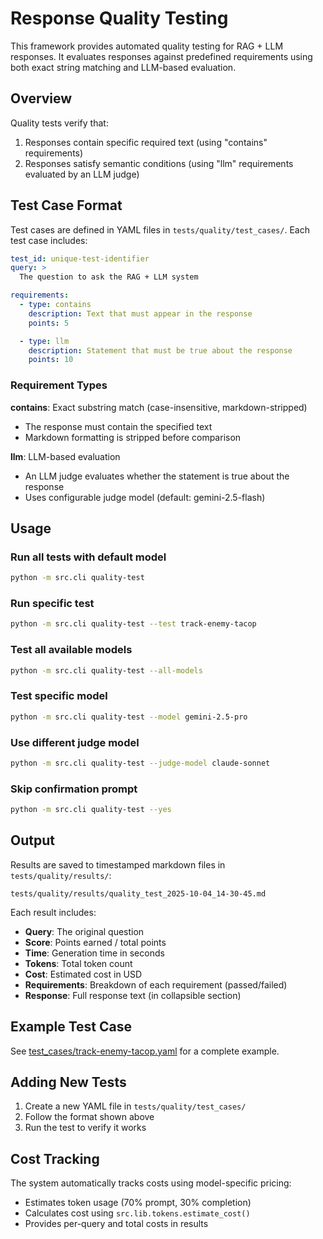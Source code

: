 # Response Quality Testing

This framework provides automated quality testing for RAG + LLM responses. It evaluates responses against predefined requirements using both exact string matching and LLM-based evaluation.

## Overview

Quality tests verify that:
1. Responses contain specific required text (using "contains" requirements)
2. Responses satisfy semantic conditions (using "llm" requirements evaluated by an LLM judge)

## Test Case Format

Test cases are defined in YAML files in `tests/quality/test_cases/`. Each test case includes:

```yaml
test_id: unique-test-identifier
query: >
  The question to ask the RAG + LLM system

requirements:
  - type: contains
    description: Text that must appear in the response
    points: 5

  - type: llm
    description: Statement that must be true about the response
    points: 10
```

### Requirement Types

**contains**: Exact substring match (case-insensitive, markdown-stripped)
- The response must contain the specified text
- Markdown formatting is stripped before comparison

**llm**: LLM-based evaluation
- An LLM judge evaluates whether the statement is true about the response
- Uses configurable judge model (default: gemini-2.5-flash)

## Usage

### Run all tests with default model
```bash
python -m src.cli quality-test
```

### Run specific test
```bash
python -m src.cli quality-test --test track-enemy-tacop
```

### Test all available models
```bash
python -m src.cli quality-test --all-models
```

### Test specific model
```bash
python -m src.cli quality-test --model gemini-2.5-pro
```

### Use different judge model
```bash
python -m src.cli quality-test --judge-model claude-sonnet
```

### Skip confirmation prompt
```bash
python -m src.cli quality-test --yes
```

## Output

Results are saved to timestamped markdown files in `tests/quality/results/`:

```
tests/quality/results/quality_test_2025-10-04_14-30-45.md
```

Each result includes:
- **Query**: The original question
- **Score**: Points earned / total points
- **Time**: Generation time in seconds
- **Tokens**: Total token count
- **Cost**: Estimated cost in USD
- **Requirements**: Breakdown of each requirement (passed/failed)
- **Response**: Full response text (in collapsible section)

## Example Test Case

See [test_cases/track-enemy-tacop.yaml](test_cases/track-enemy-tacop.yaml) for a complete example.

## Adding New Tests

1. Create a new YAML file in `tests/quality/test_cases/`
2. Follow the format shown above
3. Run the test to verify it works

## Cost Tracking

The system automatically tracks costs using model-specific pricing:
- Estimates token usage (70% prompt, 30% completion)
- Calculates cost using `src.lib.tokens.estimate_cost()`
- Provides per-query and total costs in results

